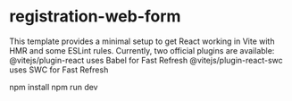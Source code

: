 # registration-web-form
This template provides a minimal setup to get React working in Vite with HMR and some ESLint rules.  Currently, two official plugins are available:      @vitejs/plugin-react uses Babel for Fast Refresh     @vitejs/plugin-react-swc uses SWC for Fast Refresh


npm install
npm run dev 

